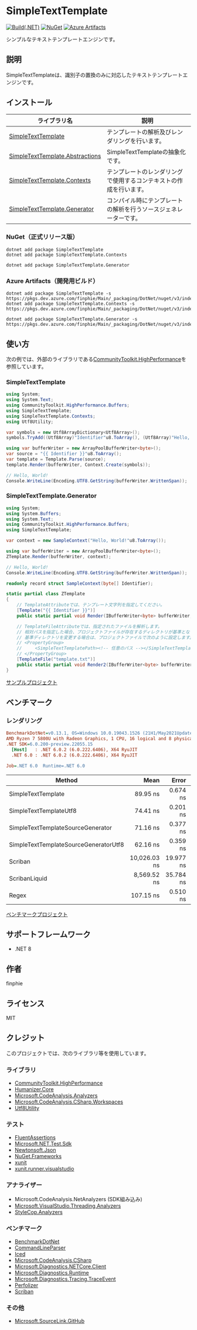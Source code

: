 # SimpleTextTemplate

[![Build(.NET)](https://github.com/finphie/SimpleTextTemplate/actions/workflows/build-dotnet.yml/badge.svg)](https://github.com/finphie/SimpleTextTemplate/actions/workflows/build-dotnet.yml)
[![NuGet](https://img.shields.io/nuget/v/SimpleTextTemplate?color=0078d4&label=NuGet)](https://www.nuget.org/packages/SimpleTextTemplate/)
[![Azure Artifacts](https://feeds.dev.azure.com/finphie/7af9aa4d-c550-43af-87a5-01539b2d9934/_apis/public/Packaging/Feeds/18cbb017-6f1d-41eb-b9a5-a6dbf411e3f7/Packages/07a7dc27-e20d-42fd-b8a6-5a219205bf87/Badge)](https://dev.azure.com/finphie/Main/_packaging?_a=package&feed=18cbb017-6f1d-41eb-b9a5-a6dbf411e3f7&package=07a7dc27-e20d-42fd-b8a6-5a219205bf87&preferRelease=true)

シンプルなテキストテンプレートエンジンです。

## 説明

SimpleTextTemplateは、識別子の置換のみに対応したテキストテンプレートエンジンです。

## インストール

ライブラリ名|説明
-|-
[SimpleTextTemplate](https://www.nuget.org/packages/SimpleTextTemplate/)|テンプレートの解析及びレンダリングを行います。
[SimpleTextTemplate.Abstractions](https://www.nuget.org/packages/SimpleTextTemplate/)|SimpleTextTemplateの抽象化です。
[SimpleTextTemplate.Contexts](https://www.nuget.org/packages/SimpleTextTemplate.Contexts/)|テンプレートのレンダリングで使用するコンテキストの作成を行います。
[SimpleTextTemplate.Generator](https://www.nuget.org/packages/SimpleTextTemplate.Generator/)|コンパイル時にテンプレートの解析を行うソースジェネレーターです。

### NuGet（正式リリース版）

```shell
dotnet add package SimpleTextTemplate
dotnet add package SimpleTextTemplate.Contexts
```

```shell
dotnet add package SimpleTextTemplate.Generator
```

### Azure Artifacts（開発用ビルド）

```shell
dotnet add package SimpleTextTemplate -s https://pkgs.dev.azure.com/finphie/Main/_packaging/DotNet/nuget/v3/index.json
dotnet add package SimpleTextTemplate.Contexts -s https://pkgs.dev.azure.com/finphie/Main/_packaging/DotNet/nuget/v3/index.json
```

```shell
dotnet add package SimpleTextTemplate.Generator -s https://pkgs.dev.azure.com/finphie/Main/_packaging/DotNet/nuget/v3/index.json
```

## 使い方

次の例では、外部のライブラリである[CommunityToolkit.HighPerformance](https://www.nuget.org/packages/CommunityToolkit.HighPerformance/)を参照しています。

### SimpleTextTemplate

```csharp
using System;
using System.Text;
using CommunityToolkit.HighPerformance.Buffers;
using SimpleTextTemplate;
using SimpleTextTemplate.Contexts;
using Utf8Utility;

var symbols = new Utf8ArrayDictionary<Utf8Array>();
symbols.TryAdd((Utf8Array)"Identifier"u8.ToArray(), (Utf8Array)"Hello, World!"u8.ToArray());

using var bufferWriter = new ArrayPoolBufferWriter<byte>();
var source = "{{ Identifier }}"u8.ToArray();
var template = Template.Parse(source);
template.Render(bufferWriter, Context.Create(symbols));

// Hello, World!
Console.WriteLine(Encoding.UTF8.GetString(bufferWriter.WrittenSpan));
```

### SimpleTextTemplate.Generator

```csharp
using System;
using System.Buffers;
using System.Text;
using CommunityToolkit.HighPerformance.Buffers;
using SimpleTextTemplate;

var context = new SampleContext("Hello, World!"u8.ToArray());

using var bufferWriter = new ArrayPoolBufferWriter<byte>();
ZTemplate.Render(bufferWriter, context);

// Hello, World!
Console.WriteLine(Encoding.UTF8.GetString(bufferWriter.WrittenSpan));

readonly record struct SampleContext(byte[] Identifier);

static partial class ZTemplate
{
    // TemplateAttributeでは、テンプレート文字列を指定してください。
    [Template("{{ Identifier }}")]  
    public static partial void Render(IBufferWriter<byte> bufferWriter, SampleContext context);

    // TemplateFileAttributeでは、指定されたファイルを解析します。
    // 相対パスを指定した場合、プロジェクトファイルが存在するディレクトリが基準となります。
    // 基準ディレクトリを変更する場合は、プロジェクトファイルで次のように設定します。
    // <PropertyGroup>
    //     <SimpleTextTemplatePath><!-- 任意のパス --></SimpleTextTemplatePath>
    // </PropertyGroup>
    [TemplateFile("template.txt")]
    public static partial void Render2(IBufferWriter<byte> bufferWriter, SampleContext context);
}
```

[サンプルプロジェクト](https://github.com/finphie/SimpleTextTemplate/tree/main/Source/SimpleTextTemplate.Sample)

## ベンチマーク

### レンダリング

``` ini
BenchmarkDotNet=v0.13.1, OS=Windows 10.0.19043.1526 (21H1/May2021Update)
AMD Ryzen 7 5800U with Radeon Graphics, 1 CPU, 16 logical and 8 physical cores
.NET SDK=6.0.200-preview.22055.15
  [Host]   : .NET 6.0.2 (6.0.222.6406), X64 RyuJIT
  .NET 6.0 : .NET 6.0.2 (6.0.222.6406), X64 RyuJIT

Job=.NET 6.0  Runtime=.NET 6.0  
```

|                                Method |         Mean |     Error |    StdDev |  Ratio | RatioSD |  Gen 0 |  Gen 1 | Allocated |
|-------------------------------------- |-------------:|----------:|----------:|-------:|--------:|-------:|-------:|----------:|
|                    SimpleTextTemplate |     89.95 ns |  0.674 ns |  0.631 ns |   1.45 |    0.01 | 0.0105 |      - |      88 B |
|                SimpleTextTemplateUtf8 |     74.41 ns |  0.201 ns |  0.188 ns |   1.20 |    0.01 | 0.0095 |      - |      80 B |
|     SimpleTextTemplateSourceGenerator |     71.16 ns |  0.377 ns |  0.352 ns |   1.14 |    0.01 | 0.0105 |      - |      88 B |
| SimpleTextTemplateSourceGeneratorUtf8 |     62.16 ns |  0.359 ns |  0.336 ns |   1.00 |    0.00 | 0.0095 |      - |      80 B |
|                               Scriban | 10,026.03 ns | 19.977 ns | 18.686 ns | 161.31 |    0.87 | 3.6469 | 0.3204 |  30,542 B |
|                         ScribanLiquid |  8,569.52 ns | 35.784 ns | 31.721 ns | 137.92 |    0.78 | 3.9368 | 0.3662 |  32,952 B |
|                                 Regex |    107.15 ns |  0.510 ns |  0.477 ns |   1.72 |    0.01 | 0.0057 |      - |      48 B |

[ベンチマークプロジェクト](https://github.com/finphie/SimpleTextTemplate/tree/main/Source/SimpleTextTemplate.Benchmarks)

## サポートフレームワーク

- .NET 8

## 作者

finphie

## ライセンス

MIT

## クレジット

このプロジェクトでは、次のライブラリ等を使用しています。

### ライブラリ

- [CommunityToolkit.HighPerformance](https://github.com/CommunityToolkit/dotnet)
- [Humanizer.Core](https://github.com/Humanizr/Humanizer)
- [Microsoft.CodeAnalysis.Analyzers](https://github.com/dotnet/roslyn-analyzers)
- [Microsoft.CodeAnalysis.CSharp.Workspaces](https://github.com/dotnet/roslyn)
- [Utf8Utility](https://github.com/finphie/Utf8Utility)

### テスト

- [FluentAssertions](https://github.com/fluentassertions/fluentassertions)
- [Microsoft.NET.Test.Sdk](https://github.com/microsoft/vstest)
- [Newtonsoft.Json](https://github.com/JamesNK/Newtonsoft.Json)
- [NuGet.Frameworks](https://github.com/NuGet/NuGet.Client)
- [xunit](https://github.com/xunit/xunit)
- [xunit.runner.visualstudio](https://github.com/xunit/visualstudio.xunit)

### アナライザー

- Microsoft.CodeAnalysis.NetAnalyzers (SDK組み込み)
- [Microsoft.VisualStudio.Threading.Analyzers](https://github.com/Microsoft/vs-threading)
- [StyleCop.Analyzers](https://github.com/DotNetAnalyzers/StyleCopAnalyzers)

### ベンチマーク

- [BenchmarkDotNet](https://github.com/dotnet/BenchmarkDotNet)
- [CommandLineParser](https://github.com/commandlineparser/commandline)
- [Iced](https://github.com/icedland/iced)
- [Microsoft.CodeAnalysis.CSharp](https://github.com/dotnet/roslyn)
- [Microsoft.Diagnostics.NETCore.Client](https://github.com/dotnet/diagnostics)
- [Microsoft.Diagnostics.Runtime](https://github.com/Microsoft/clrmd)
- [Microsoft.Diagnostics.Tracing.TraceEvent](https://github.com/Microsoft/perfview)
- [Perfolizer](https://github.com/AndreyAkinshin/perfolizer)
- [Scriban](https://github.com/scriban/scriban)

### その他

- [Microsoft.SourceLink.GitHub](https://github.com/dotnet/sourcelink)
